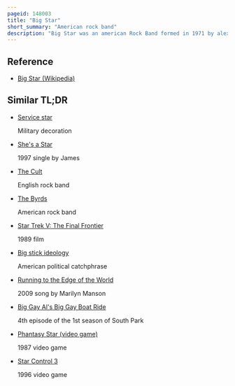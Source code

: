```yaml
---
pageid: 148003
title: "Big Star"
short_summary: "American rock band"
description: "Big Star was an american Rock Band formed in 1971 by alex Chilton Chris Bell Jody Stephens and andy Hummel in Memphis Tennessee. The Group split in late 1974 and reorganized with a new Lineup 18 Years later following a Reunion Concert at the University of Missouri. In its first Era, the Band's musical Style drew on the Beatles, the Rolling Stones, and the Byrds. Big Star produced a Style that compared with the alternative Rock of the 1980s and the 1990s. Before they broke up big Star created a seminal Body of Work that never stopped inspiring succeeding Generations as the quintessential american Power Pop Band and one of the most mythic and influential Cult Acts in all of Rock. Three of big Star's Studio Albums are included in rolling Stone's List of the top 500 Albums of all Time."
---
```


## Reference

- [Big Star (Wikipedia)](https://en.wikipedia.org/?curid=148003)

## Similar TL;DR

- [Service star](/tldr/en/service-star)

  Military decoration

- [She's a Star](/tldr/en/shes-a-star)

  1997 single by James

- [The Cult](/tldr/en/the-cult)

  English rock band

- [The Byrds](/tldr/en/the-byrds)

  American rock band

- [Star Trek V: The Final Frontier](/tldr/en/star-trek-v-the-final-frontier)

  1989 film

- [Big stick ideology](/tldr/en/big-stick-ideology)

  American political catchphrase

- [Running to the Edge of the World](/tldr/en/running-to-the-edge-of-the-world)

  2009 song by Marilyn Manson

- [Big Gay Al's Big Gay Boat Ride](/tldr/en/big-gay-als-big-gay-boat-ride)

  4th episode of the 1st season of South Park

- [Phantasy Star (video game)](/tldr/en/phantasy-star-video-game)

  1987 video game

- [Star Control 3](/tldr/en/star-control-3)

  1996 video game
